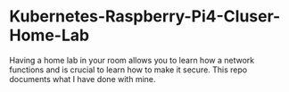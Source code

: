 # Kubernetes-Raspberry-Pi4-Cluser-Home-Lab
Having a home lab in your room allows you to learn how a network functions and is crucial to learn how to make it secure. This repo documents what I have done with mine.
